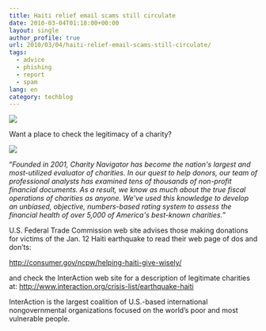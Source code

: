 ```yaml
---
title: Haiti relief email scams still circulate
date: 2010-03-04T01:18:00+00:00
layout: single
author_profile: true
url: 2010/03/04/haiti-relief-email-scams-still-circulate/
tags:
  - advice
  - phishing
  - report
  - spam
lang: en
category: techblog
---
```

<div>
  <a href="http://1.bp.blogspot.com/_vaUVXcmC3OI/S48Cs9pwnDI/AAAAAAAABIE/woXYRazl87M/s1600-h/Haiti_20still.png" imageanchor="1"><img border="0" src="http://1.bp.blogspot.com/_vaUVXcmC3OI/S48Cs9pwnDI/AAAAAAAABIE/woXYRazl87M/s640/Haiti_20still.png" /></a>
</div>

Want a place to check the legitimacy of a charity?

<div>
  <a href="http://4.bp.blogspot.com/_vaUVXcmC3OI/S48C34Afm9I/AAAAAAAABIM/GzQD0eMfoso/s1600-h/Charity_20navigator_20logo.gif" imageanchor="1"><img border="0" src="http://4.bp.blogspot.com/_vaUVXcmC3OI/S48C34Afm9I/AAAAAAAABIM/GzQD0eMfoso/s640/Charity_20navigator_20logo.gif" /></a>
</div>

“_Founded in 2001, Charity Navigator has become the nation's largest and most-utilized evaluator of charities. In our quest to help donors, our team of professional analysts has examined tens of thousands of non-profit financial documents. As a result, we know as much about the true fiscal operations of charities as anyone. We've used this knowledge to develop an unbiased, objective, numbers-based rating system to assess the financial health of over 5,000 of America's best-known charities._”

U.S. Federal Trade Commission web site advises those making donations for victims of the Jan. 12 Haiti earthquake to read their web page of dos and don’ts:

<http://consumer.gov/ncpw/helping-haiti-give-wisely/>

and check the InterAction web site for a description of legitimate charities at: <http://www.interaction.org/crisis-list/earthquake-haiti>

InterAction is the largest coalition of U.S.-based international nongovernmental organizations focused on the world’s poor and most vulnerable people.